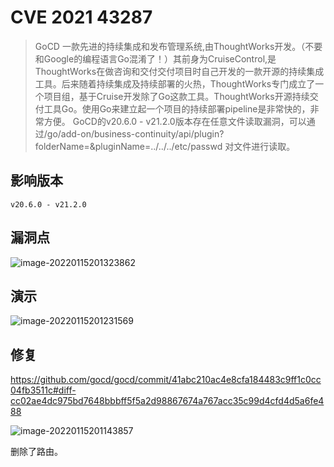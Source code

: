 # CVE 2021 43287

> GoCD 一款先进的持续集成和发布管理系统,由ThoughtWorks开发。（不要和Google的编程语言Go混淆了！）其前身为CruiseControl,是ThoughtWorks在做咨询和交付交付项目时自己开发的一款开源的持续集成工具。后来随着持续集成及持续部署的火热，ThoughtWorks专门成立了一个项目组，基于Cruise开发除了Go这款工具。ThoughtWorks开源持续交付工具Go。使用Go来建立起一个项目的持续部署pipeline是非常快的，非常方便。 GoCD的v20.6.0 - v21.2.0版本存在任意文件读取漏洞，可以通过/go/add-on/business-continuity/api/plugin?folderName=&pluginName=../../../etc/passwd 对文件进行读取。

## 影响版本

```
v20.6.0 - v21.2.0
```

## 漏洞点

![image-20220115201323862](https://user-images.githubusercontent.com/63966847/149621578-1249eeb8-f454-48ac-8edc-c5385a69661d.png)


## 演示

![image-20220115201231569](https://user-images.githubusercontent.com/63966847/149621580-174d710e-5900-4860-b877-6a67f115c13c.png)


## 修复

https://github.com/gocd/gocd/commit/41abc210ac4e8cfa184483c9ff1c0cc04fb3511c#diff-cc02ae4dc975bd7648bbbff5f5a2d98867674a767acc35c99d4cfd4d5a6fe488

![image-20220115201143857](https://user-images.githubusercontent.com/63966847/149621583-5334295f-a207-4da9-b5ad-1182bacf76d2.png)


删除了路由。
